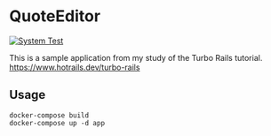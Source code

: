# QuoteEditor

[![System Test](https://github.com/hidakatsuya/quote-editor/actions/workflows/test.yml/badge.svg?branch=main)](https://github.com/hidakatsuya/quote-editor/actions/workflows/test.yml)

This is a sample application from my study of the Turbo Rails tutorial.
https://www.hotrails.dev/turbo-rails

## Usage

```
docker-compose build
docker-compose up -d app
```
